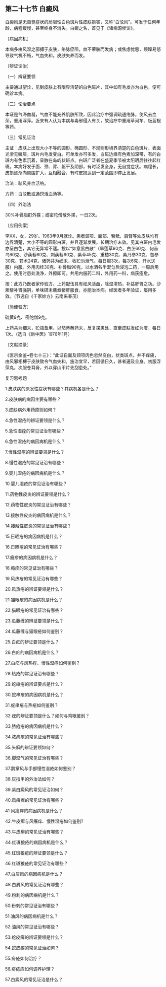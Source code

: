 ## 第二十七节 白癜风

白癜风是无自觉症状的局限性白色斑片性皮肤损害，又称“白驳风”。可发于任何年龄，病程缓慢，甚至终身不消失。白癜之名，首见于《诸病源候论》。

〔病因病机〕

本病多由风湿之邪搏于皮肤，络脉瘀阻，血不荣肤而发病；或焦虑忧思，烦躁易怒导致气机不畅，气血失和，皮肤失养而发。

〔辨证论治〕

（一）辨证要领

主要通过望诊，见到皮肤上有限界清楚的白色斑片，其中如有毛发亦为白色，便可确诊本病。

（二）论治要点

本证是气滞血凝，气血不能充养肌肤所致，因此治疗中强调疏通络脉，使风去血荣，重用浮萍。近来有人认为本病与毒邪侵入有关，故治疗中重用草河车、板蓝根等药。

（三）常见证治

主证：皮肤上出现大小不等的圆形、椭圆形、不规则形境界清楚的白色斑片，表面光滑无鳞屑，斑片内毛发变白。可单发亦可多发，白斑边缘有色素加深带，有的白斑内有色素沉着，呈散在岛屿状斑点。白斑广泛者在盛夏季节被太阳晒后往往起红斑。本病好发于面、颈、背、躯干及阴部，有时泛发全身，无自觉症状。病程长，皮损逐渐向周围扩大，互相融合，有时皮损达到一定范围即停止发展。

治法：祛风养血活络。

方药：白驳散或通窍活血汤等。

（四）外治法

30%补骨脂酊外搽；或密陀僧散外搽，一日2次。

〔应用例案）

李XX，女，29岁。1963年9月就诊。患者颈项、面部、臀骶、肩臂等处皮肤均有边界清楚，大小不等的圆形白斑，并且逐渐发展。长期治疗未效。见其白斑内毛发亦呈白色，其它无异常不适。投以“如意黑白散”（旱莲草90克、白芷60克、何首乌60克、沙蒺藜60克、刺蒺藜60克、紫草45克、重楼30克、紫丹参30克、苦参30克、苍术24克，诸药共为细末，收贮勿泄气，每日服3次，每次6克，开水送服）内服。外用肉桂30克、补骨脂90克，以水酒各半混匀后浸泡二药，一周后用之。使用时患处洗净，外擦即可。共用内服药二料，外用药一料，病获痊愈。

按：此方乃医者家传验方。上药配伍具有祛风活血，除湿清热，补益肝肾之功。沙蒺藜补肾强阴，单味研末蘸煮猪肝服食，亦能治本病。经医者多年验证，屡用多效。（节选自《千家妙方》云南来春茂）

〔简便验方〕

硫黄9克、密陀僧9克。

上药共为细末，贮瓶备用，以茄蒂蘸药末，反复搽患处，直至皮肤发红为度，每日1次。（选自《新中医》1976年1月）

〔文献摘录〕

《医宗金鉴•卷七十三》：“此证自面及颈项肉色忽然变白，状类斑点，并不痒痛，由风邪相榑于皮肤致令气血失和，施治宜早，若因循日久，甚者遍及全身。初服浮萍丸，次服苍耳膏，外以穿山甲片先刮患处。”

复习思考题

1.皮肤病的原发性症状有哪些？其病机各是什么？

2.皮肤病的病因主要有哪些？

3.皮肤病外用药原则如何？

4.急性湿疮的辨证要领是什么？

5.急性湿痊的常见证治有哪些？

6.急性湿疮的病因病机是什么？

7.慢性湿疮的辨证要领是什么？

8.慢性湿疮的常见证治有哪些？

9.婴儿湿疮的病因病机是什么？

10.婴儿湿疮的常见证治有哪些？

11.药物性皮炎的辨证要领是什么？

12.药物性皮炎的常见证治有哪些？

13.接触性皮炎的病因病机是什么？

14.接触性皮炎的常见证治有哪些？

15.日晒疮的病因病机是什么？

16.日晒疮的常见证治有哪些？

17.瘾疹的病因病机是什么？

18.瘾疹的常见证治有哪些？

19.风热疮的常见证治有哪些？

20.风热疮的辨证要领是什么？

21.猫眼疮的病因病机是什么？

22.猫眼疮的常见证治有哪些？

23.瓜藤缠的辨证要领是什么？

24.瓜藤缠与猫眼疮如何鉴别？

25.白疕的辨证要领是什么？

26.白疕的病因病机是什么？

27.白疕与风热痊、慢性湿疮如何鉴别？

28.热疮的常见证治有哪些？

29.蛇串疮的辨证要点是什么？

30.蛇串疮的病因病机是什么？

31.蛇串疮与热疮如何鉴别？

32.疣的辨证要领是什么？如何与鸡眼鉴别？

33.脓疱疮的病因病机是什么？

34.脓疱疮的常见证治有哪些？

35.头癣的辨证要领如何？

36.脚湿气的常见证治有哪些？

37.鹅掌风与手部慢性湿疮如何鉴别？

38.灰指甲的外治法如何？

39.紫白癜风的常见证治如何？

40.风瘙痒的常见证治有哪些？

41.风瘙痒的病因病机是什么？

42.牛皮癣与风瘙痒、慢性湿疮如何鉴别?

43.牛皮癣的常见证治有哪些？

44.红斑狼疮的病因病机是什么？

45.红斑狼疮的辨证要领是什么？

46.红斑狼疮的常见证治有哪些？

47.白屑风的病因病机是什么？

48.白屑风的常见证治有哪些？

49.粉刺的病因病机是什么？

50.粉刺的常见证治有哪些？

51.油风的病因病机是什么？

52.油风的常见证治有哪些？

53.蛇皮癣的辨证要领是什么？

54.蛇皮癖的常见证治如何？

55.疥疮如何治疗？

56.疥疮应如何调养护理？

57.白癜风的常见证治是什么？

 
